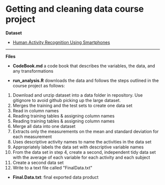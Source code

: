 # Getting and cleaning data course project

**Dataset**  
- [Human Activity Recognition Using Smartphones](https://d396qusza40orc.cloudfront.net/getdata%2Fprojectfiles%2FUCI%20HAR%20Dataset.zip)

***  

**Files**  
- **CodeBook.md** a code book that describes the variables, the data, and any transformations

- **run_analysis.R** downloads the data and follows the steps outlined in the course project as follows: 
1. Download and unzip dataset into a data folder in repository. Use gitignore to avoid github picking up the large dataset. 
1. Merges the training and the test sets to create one data set 
  1. Read in column names
  1. Reading training tables & assigning column names
  1. Reading training tables & assigning column names
  1. Merge all data into one dataset
2. Extracts only the measurements on the mean and standard deviation for each measurement
3. Uses descriptive activity names to name the activities in the data set
4. Appropriately labels the data set with descriptive variable names
5. From the data set in step 4, create a second, independent tidy data set with the average of each variable for each activity and each subject  
  5. Create a second data set
  5. Write to a text file called "FinalData.txt"
    
- **Final.Data.txt**: final exported data product 
  
  